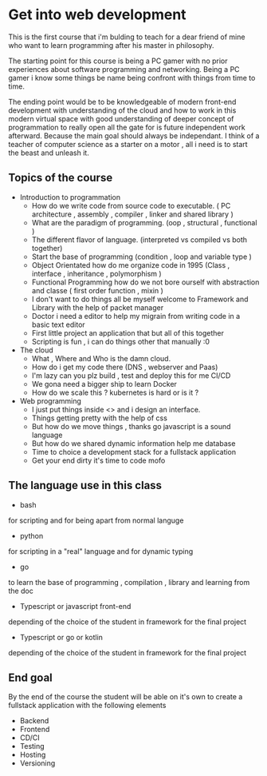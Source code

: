 

# Get into web development

This is the first course that i'm bulding to teach for a dear friend
of mine who want to learn programming after his master in philosophy.

The starting point for this course is being a PC gamer with no prior
experiences about software programming and networking. Being a PC gamer
i know some things be name being confront with things from time to time.

The ending point would be to be knowledgeable of modern front-end development
with understanding of the cloud and how to work in this modern virtual space
with good understanding of deeper concept of programmation to really open
all the gate for is future independent work afterward. Because the main goal
should always be independant. I think of a teacher of computer science as 
a starter on a motor , all i need is to start the beast and unleash it.



## Topics of the course

* Introduction to programmation
    * How do we write code from source code to executable. ( PC architecture , assembly , compiler , linker and shared library )
    * What are the paradigm of programming. (oop , structural , functional )
    * The different flavor of language. (interpreted vs compiled vs both together)
    * Start the base of programming (condition , loop and variable type )
    * Object Orientated how do me organize code in 1995 (Class , interface , inheritance , polymorphism )
    * Functional Programming how do we not bore ourself with abstraction and classe ( first order function , mixin )
    * I don't want to do things all be myself welcome to Framework and Library with the help of packet manager
    * Doctor i need a editor to help my migrain from writing code in a basic text editor
    * First little project an application that but all of this together
    * Scripting is fun , i can do things other that manually :0
* The cloud
    * What , Where and Who is the damn cloud.
    * How do i get my code there (DNS , webserver and Paas)
    * I'm lazy can you plz build , test and deploy this for me CI/CD 
    * We gona need a bigger ship to learn Docker
    * How do we scale this ? kubernetes is hard or is it ?
* Web programming
    * I just put things inside <> and i design an interface.
    * Things getting pretty with the help of css
    * But how do we move things , thanks go javascript is a sound language
    * But how do we shared dynamic information help me database
    * Time to choice a development stack for a fullstack application
    * Get your end dirty it's time to code mofo

## The language use in this class

* bash

for scripting and for being apart from normal languge

* python 

for scripting in a "real" language and for dynamic typing

* go

to learn the base of programming , compilation , library and learning from the doc

* Typescript or javascript front-end 

depending of the choice of the student in framework for the final project

* Typescript or go or kotlin

depending of the choice of the student in framework for the final project


## End goal

By the end of the course the student will be able on it's own to create a fullstack application
with the following elements

* Backend
* Frontend
* CD/CI
* Testing
* Hosting
* Versioning

